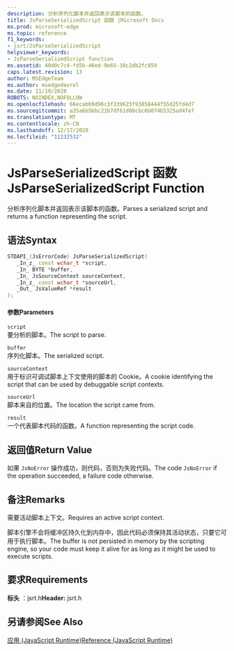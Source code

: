 ```yaml
---
description: 分析序列化脚本并返回表示该脚本的函数。
title: JsParseSerializedScript 函数 |Microsoft Docs
ms.prod: microsoft-edge
ms.topic: reference
f1_keywords:
- jsrt/JsParseSerializedScript
helpviewer_keywords:
- JsParseSerializedScript function
ms.assetid: 40d0c7c4-fd5b-46ed-9e65-38c2db2fc859
caps.latest.revision: 13
author: MSEdgeTeam
ms.author: msedgedevrel
ms.date: 11/19/2020
ROBOTS: NOINDEX,NOFOLLOW
ms.openlocfilehash: 66ecabb9d96c3f339625f93858444f55d25fd4d7
ms.sourcegitcommit: a35a6b5bbc21b7df61d08cbc6b074b5325ad4fef
ms.translationtype: MT
ms.contentlocale: zh-CN
ms.lasthandoff: 12/17/2020
ms.locfileid: "11232532"
---
```

# <span data-ttu-id="84f52-103">JsParseSerializedScript 函数</span><span class="sxs-lookup"><span data-stu-id="84f52-103">JsParseSerializedScript Function</span></span>

<span data-ttu-id="84f52-104">分析序列化脚本并返回表示该脚本的函数。</span><span class="sxs-lookup"><span data-stu-id="84f52-104">Parses a serialized script and returns a function representing the script.</span></span>  
  
## <span data-ttu-id="84f52-105">语法</span><span class="sxs-lookup"><span data-stu-id="84f52-105">Syntax</span></span>  
  
```cpp  
STDAPI_(JsErrorCode) JsParseSerializedScript(  
   _In_z_ const wchar_t *script,  
   _In_ BYTE *buffer,  
   _In_ JsSourceContext sourceContext,  
   _In_z_ const wchar_t *sourceUrl,  
   _Out_ JsValueRef *result  
);  
```  
  
#### <span data-ttu-id="84f52-106">参数</span><span class="sxs-lookup"><span data-stu-id="84f52-106">Parameters</span></span>  
 `script`  
 <span data-ttu-id="84f52-107">要分析的脚本。</span><span class="sxs-lookup"><span data-stu-id="84f52-107">The script to parse.</span></span>  
  
 `buffer`  
 <span data-ttu-id="84f52-108">序列化脚本。</span><span class="sxs-lookup"><span data-stu-id="84f52-108">The serialized script.</span></span>  
  
 `sourceContext`  
 <span data-ttu-id="84f52-109">用于标识可调试脚本上下文使用的脚本的 Cookie。</span><span class="sxs-lookup"><span data-stu-id="84f52-109">A cookie identifying the script that can be used by debuggable script contexts.</span></span>  
  
 `sourceUrl`  
 <span data-ttu-id="84f52-110">脚本来自的位置。</span><span class="sxs-lookup"><span data-stu-id="84f52-110">The location the script came from.</span></span>  
  
 `result`  
 <span data-ttu-id="84f52-111">一个代表脚本代码的函数。</span><span class="sxs-lookup"><span data-stu-id="84f52-111">A function representing the script code.</span></span>  
  
## <span data-ttu-id="84f52-112">返回值</span><span class="sxs-lookup"><span data-stu-id="84f52-112">Return Value</span></span>  
 <span data-ttu-id="84f52-113">如果 `JsNoError` 操作成功，则代码，否则为失败代码。</span><span class="sxs-lookup"><span data-stu-id="84f52-113">The code `JsNoError` if the operation succeeded, a failure code otherwise.</span></span>  
  
## <span data-ttu-id="84f52-114">备注</span><span class="sxs-lookup"><span data-stu-id="84f52-114">Remarks</span></span>  
 <span data-ttu-id="84f52-115">需要活动脚本上下文。</span><span class="sxs-lookup"><span data-stu-id="84f52-115">Requires an active script context.</span></span>  
  
 <span data-ttu-id="84f52-116">脚本引擎不会将缓冲区持久化到内存中，因此代码必须保持其活动状态，只要它可用于执行脚本。</span><span class="sxs-lookup"><span data-stu-id="84f52-116">The buffer is not persisted in memory by the scripting engine, so your code must keep it alive for as long as it might be used to execute scripts.</span></span>  
  
## <span data-ttu-id="84f52-117">要求</span><span class="sxs-lookup"><span data-stu-id="84f52-117">Requirements</span></span>  
 <span data-ttu-id="84f52-118">**标头** ：jsrt.h</span><span class="sxs-lookup"><span data-stu-id="84f52-118">**Header:** jsrt.h</span></span>  
  
## <span data-ttu-id="84f52-119">另请参阅</span><span class="sxs-lookup"><span data-stu-id="84f52-119">See Also</span></span>  
 [<span data-ttu-id="84f52-120">应用 (JavaScript Runtime)</span><span class="sxs-lookup"><span data-stu-id="84f52-120">Reference (JavaScript Runtime)</span></span>](../chakra-hosting/reference-javascript-runtime.md)

